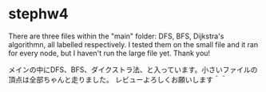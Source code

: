 # stephw4

There are three files within the "main" folder: DFS, BFS, Dijkstra's algorithmn, all labelled respectively.
I tested them on the small file and it ran for every node, but I haven't run the large file yet.
Thank you!

メインの中にDFS、BFS、ダイクストラ法、と入っています。小さいファイルの頂点は全部ちゃんと走りました。
レビューよろしくお願いします＾＾
